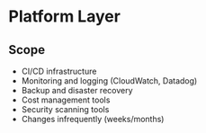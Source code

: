 # Platform Layer

## Scope

- CI/CD infrastructure
- Monitoring and logging (CloudWatch, Datadog)
- Backup and disaster recovery
- Cost management tools
- Security scanning tools
- Changes infrequently (weeks/months)